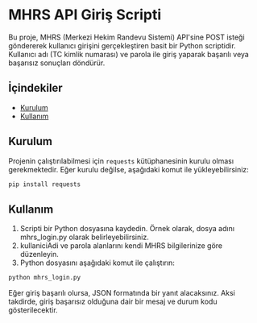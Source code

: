 # MHRS API Giriş Scripti

Bu proje, MHRS (Merkezi Hekim Randevu Sistemi) API'sine POST isteği göndererek kullanıcı girişini gerçekleştiren basit bir Python scriptidir. Kullanıcı adı (TC kimlik numarası) ve parola ile giriş yaparak başarılı veya başarısız sonuçları döndürür.

## İçindekiler
- [Kurulum](#kurulum)
- [Kullanım](#kullanım)

## Kurulum

Projenin çalıştırılabilmesi için `requests` kütüphanesinin kurulu olması gerekmektedir. Eğer kurulu değilse, aşağıdaki komut ile yükleyebilirsiniz:

```bash
pip install requests
```
## Kullanım

1. Scripti bir Python dosyasına kaydedin. Örnek olarak, dosya adını mhrs_login.py olarak belirleyebilirsiniz.
2. kullaniciAdi ve parola alanlarını kendi MHRS bilgilerinize göre düzenleyin.
3. Python dosyasını aşağıdaki komut ile çalıştırın:

```bash
python mhrs_login.py
```
Eğer giriş başarılı olursa, JSON formatında bir yanıt alacaksınız. Aksi takdirde, giriş başarısız olduğuna dair bir mesaj ve durum kodu gösterilecektir.
